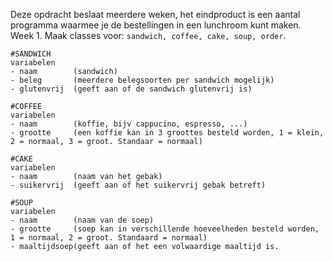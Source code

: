 
Deze opdracht beslaat meerdere weken, het eindproduct is een aantal programma waarmee je de bestellingen in een lunchroom kunt maken.   
Week 1.
Maak classes voor: ```sandwich, coffee, cake, soup, order```.


``` 
#SANDWICH 
variabelen
- naam        (sandwich)
- beleg       (meerdere belegsoorten per sandwich mogelijk)
- glutenvrij  (geeft aan of de sandwich glutenvrij is)

#COFFEE
variabelen
- naam        (koffie, bijv cappucino, espresso, ...)
- grootte     (een koffie kan in 3 groottes besteld worden, 1 = klein, 2 = normaal, 3 = groot. Standaar = normaal)

#CAKE
variabelen
- naam        (naam van het gebak)
- suikervrij  (geeft aan of het suikervrij gebak betreft)

#SOUP
variabelen
- naam        (naam van de soep)
- grootte     (soep kan in verschillende hoeveelheden besteld worden, 1 = normaal, 2 = groot. Standaard = normaal)
- maaltijdsoep(geeft aan of het een volwaardige maaltijd is.



```
